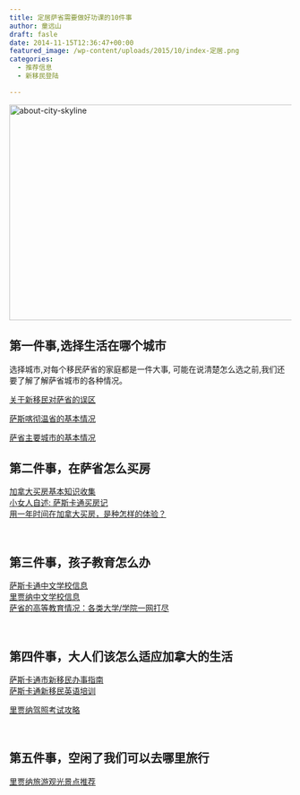 ```yaml
---
title: 定居萨省需要做好功课的10件事
author: 童远山
draft: fasle
date: 2014-11-15T12:36:47+00:00
featured_image: /wp-content/uploads/2015/10/index-定居.png
categories:
  - 推荐信息
  - 新移民登陆

---
```

<img decoding="async" loading="lazy" class="alignnone size-full wp-image-644" src="http://52sask.com/wp-content/uploads/2015/10/about-city-skyline.jpg" alt="about-city-skyline" width="1010" height="385" />

## 第一件事,选择生活在哪个城市

选择城市,对每个移民萨省的家庭都是一件大事, 可能在说清楚怎么选之前,我们还要了解了解萨省城市的各种情况。

<a href="http://52sask.com/article/25" target="_blank">关于新移民对萨省的误区</a>

<a href="http://52sask.com/article/23" target="_blank">萨斯喀彻温省的基本情况</a>

<a href="http://52sask.com/article/397" target="_blank">萨省主要城市的基本情况</a>

## 第二件事，在萨省怎么买房

<a href="http://52sask.com/article/668" target="_blank">加拿大买房基本知识收集</a>  
<a href="http://52sask.com/article/595" target="_blank">小女人自述: 萨斯卡通买房记</a>  
<a href="http://52sask.com/article/647" target="_blank">用一年时间在加拿大买房，是种怎样的体验？</a>

&nbsp;

## 第三件事，孩子教育怎么办

<a href="http://52sask.com/article/57" target="_blank">萨斯卡通中文学校信息</a>  
[里贾纳中文学校信息][1]  
<a href="http://52sask.com/article/45" target="_blank">萨省的高等教育情况：各类大学/学院一网打尽</a>

&nbsp;

## 第四件事，大人们该怎么适应加拿大的生活

<a href="http://52sask.com/article/43" target="_blank">萨斯卡通市新移民办事指南</a>  
<a href="http://52sask.com/article/55" target="_blank">萨斯卡通新移民英语培训</a>

<a href="http://52sask.com/article/589" target="_blank">里贾纳驾照考试攻略</a>

&nbsp;

## 第五件事，空闲了我们可以去哪里旅行

<a href="http://52sask.com/article/488" target="_blank">里贾纳旅游观光景点推荐</a>

 [1]: http://52sask.com/article/33